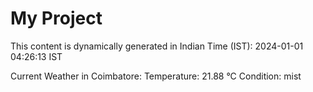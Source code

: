 # My Project

This content is dynamically generated in Indian Time (IST): 2024-01-01 04:26:13 IST


Current Weather in Coimbatore:
Temperature: 21.88 °C
Condition: mist
